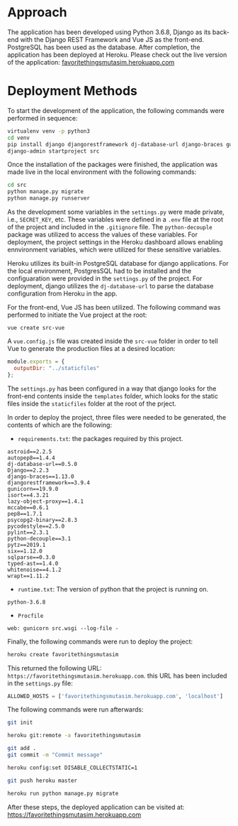 # Approach

The application has been developed using Python 3.6.8, Django as its back-end with the Django REST Framework and Vue JS as the front-end. PostgreSQL has been used as the database. After completion, the application has been deployed at Heroku. Please check out the live version of the application: [favoritethingsmutasim.herokuapp.com](https://favoritethingsmutasim.herokuapp.com/)

# Deployment Methods

To start the development of the application, the following commands were performed in sequence:

```bash
virtualenv venv -p python3
cd venv
pip install django djangorestframework dj-database-url django-braces gunicorn psycopg2-binary python-decouple whitenoise
django-admin startproject src
```

Once the installation of the packages were finished, the application was made live in the local environment with the following commands:

```bash
cd src
python manage.py migrate
python manage.py runserver
```

As the development some variables in the `settings.py` were made private, i.e., `SECRET_KEY`, etc. These variables were defined in a `.env` file at the root of the project and included in the `.gitignore` file. The `python-decouple` package was utilized to access the values of these variables. For deployment, the project settings in the Heroku dashboard allows enabling ennvironment variables, which were utilized for these sensitive variables.

Heroku utilizes its built-in PostgreSQL database for django applications. For the local environment, PostgresSQL had to be installed and the configuaration were provided in the `settings.py` of the project. For deployment, django utilizes the `dj-database-url` to parse the database configuration from Heroku in the app.

For the front-end, Vue JS has been utilized. The following command was performed to initiate the Vue project at the root:

```
vue create src-vue
```

A `vue.config.js` file was created inside the `src-vue` folder in order to tell Vue to generate the production files at a desired location:

```javascript
module.exports = {
  outputDir: "../staticfiles"
};
```

The `settings.py` has been configured in a way that django looks for the front-end contents inside the `templates` folder, which looks for the static files inside the `staticfiles` folder at the root of the prject.

In order to deploy the project, three files were needed to be generated, the contents of which are the following:

- `requirements.txt`: the packages required by this project.

```
astroid==2.2.5
autopep8==1.4.4
dj-database-url==0.5.0
Django==2.2.3
django-braces==1.13.0
djangorestframework==3.9.4
gunicorn==19.9.0
isort==4.3.21
lazy-object-proxy==1.4.1
mccabe==0.6.1
pep8==1.7.1
psycopg2-binary==2.8.3
pycodestyle==2.5.0
pylint==2.3.1
python-decouple==3.1
pytz==2019.1
six==1.12.0
sqlparse==0.3.0
typed-ast==1.4.0
whitenoise==4.1.2
wrapt==1.11.2
```

- `runtime.txt`: The version of python that the project is running on.

```
python-3.6.8
```

- `Procfile`

```
web: gunicorn src.wsgi --log-file -
```

Finally, the following commands were run to deploy the project:

```bash
heroku create favoritethingsmutasim
```

This returned the following URL: `https://favoritethingsmutasim.herokuapp.com`. this URL has been included in the `settings.py` file:

```python
ALLOWED_HOSTS = ['favoritethingsmutasim.herokuapp.com', 'localhost']
```

The following commands were run afterwards:

```bash
git init

heroku git:remote -a favoritethingsmutasim

git add .
git commit -m "Commit message"

heroku config:set DISABLE_COLLECTSTATIC=1

git push heroku master

heroku run python manage.py migrate
```

After these steps, the deployed application can be visited at: https://favoritethingsmutasim.herokuapp.com

